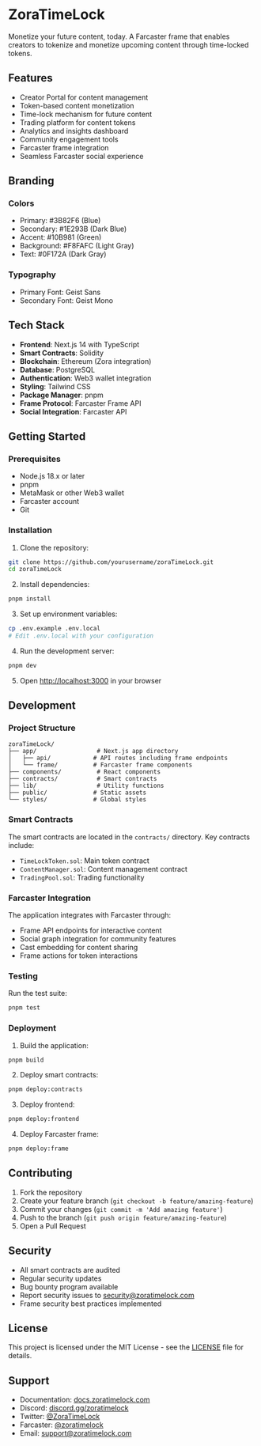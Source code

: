 # ZoraTimeLock

Monetize your future content, today. A Farcaster frame that enables creators to tokenize and monetize upcoming content through time-locked tokens.

## Features

- Creator Portal for content management
- Token-based content monetization
- Time-lock mechanism for future content
- Trading platform for content tokens
- Analytics and insights dashboard
- Community engagement tools
- Farcaster frame integration
- Seamless Farcaster social experience

## Branding

### Colors

- Primary: #3B82F6 (Blue)
- Secondary: #1E293B (Dark Blue)
- Accent: #10B981 (Green)
- Background: #F8FAFC (Light Gray)
- Text: #0F172A (Dark Gray)

### Typography

- Primary Font: Geist Sans
- Secondary Font: Geist Mono

## Tech Stack

- **Frontend**: Next.js 14 with TypeScript
- **Smart Contracts**: Solidity
- **Blockchain**: Ethereum (Zora integration)
- **Database**: PostgreSQL
- **Authentication**: Web3 wallet integration
- **Styling**: Tailwind CSS
- **Package Manager**: pnpm
- **Frame Protocol**: Farcaster Frame API
- **Social Integration**: Farcaster API

## Getting Started

### Prerequisites

- Node.js 18.x or later
- pnpm
- MetaMask or other Web3 wallet
- Farcaster account
- Git

### Installation

1. Clone the repository:

```bash
git clone https://github.com/yourusername/zoraTimeLock.git
cd zoraTimeLock
```

2. Install dependencies:

```bash
pnpm install
```

3. Set up environment variables:

```bash
cp .env.example .env.local
# Edit .env.local with your configuration
```

4. Run the development server:

```bash
pnpm dev
```

5. Open [http://localhost:3000](http://localhost:3000) in your browser

## Development

### Project Structure

```
zoraTimeLock/
├── app/                 # Next.js app directory
│   ├── api/            # API routes including frame endpoints
│   └── frame/          # Farcaster frame components
├── components/          # React components
├── contracts/           # Smart contracts
├── lib/                 # Utility functions
├── public/             # Static assets
└── styles/             # Global styles
```

### Smart Contracts

The smart contracts are located in the `contracts/` directory. Key contracts include:

- `TimeLockToken.sol`: Main token contract
- `ContentManager.sol`: Content management contract
- `TradingPool.sol`: Trading functionality

### Farcaster Integration

The application integrates with Farcaster through:

- Frame API endpoints for interactive content
- Social graph integration for community features
- Cast embedding for content sharing
- Frame actions for token interactions

### Testing

Run the test suite:

```bash
pnpm test
```

### Deployment

1. Build the application:

```bash
pnpm build
```

2. Deploy smart contracts:

```bash
pnpm deploy:contracts
```

3. Deploy frontend:

```bash
pnpm deploy:frontend
```

4. Deploy Farcaster frame:

```bash
pnpm deploy:frame
```

## Contributing

1. Fork the repository
2. Create your feature branch (`git checkout -b feature/amazing-feature`)
3. Commit your changes (`git commit -m 'Add amazing feature'`)
4. Push to the branch (`git push origin feature/amazing-feature`)
5. Open a Pull Request

## Security

- All smart contracts are audited
- Regular security updates
- Bug bounty program available
- Report security issues to security@zoratimelock.com
- Frame security best practices implemented

## License

This project is licensed under the MIT License - see the [LICENSE](LICENSE) file for details.

## Support

- Documentation: [docs.zoratimelock.com](https://docs.zoratimelock.com)
- Discord: [discord.gg/zoratimelock](https://discord.gg/zoratimelock)
- Twitter: [@ZoraTimeLock](https://twitter.com/ZoraTimeLock)
- Farcaster: [@zoratimelock](https://warpcast.com/zoratimelock)
- Email: support@zoratimelock.com
